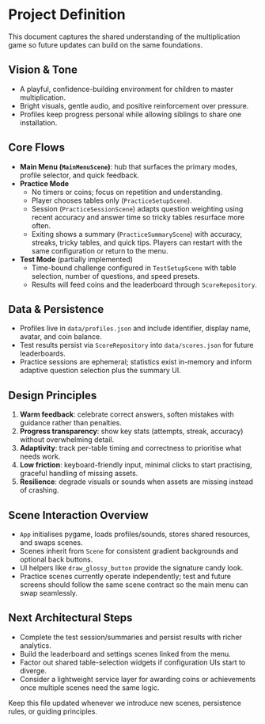 # Project Definition

This document captures the shared understanding of the multiplication game so future updates can build on the same foundations.

## Vision & Tone
- A playful, confidence-building environment for children to master multiplication.
- Bright visuals, gentle audio, and positive reinforcement over pressure.
- Profiles keep progress personal while allowing siblings to share one installation.

## Core Flows
- **Main Menu (`MainMenuScene`)**: hub that surfaces the primary modes, profile selector, and quick feedback.
- **Practice Mode**
  - No timers or coins; focus on repetition and understanding.
  - Player chooses tables only (`PracticeSetupScene`).
  - Session (`PracticeSessionScene`) adapts question weighting using recent accuracy and answer time so tricky tables resurface more often.
  - Exiting shows a summary (`PracticeSummaryScene`) with accuracy, streaks, tricky tables, and quick tips. Players can restart with the same configuration or return to the menu.
- **Test Mode** (partially implemented)
  - Time-bound challenge configured in `TestSetupScene` with table selection, number of questions, and speed presets.
  - Results will feed coins and the leaderboard through `ScoreRepository`.

## Data & Persistence
- Profiles live in `data/profiles.json` and include identifier, display name, avatar, and coin balance.
- Test results persist via `ScoreRepository` into `data/scores.json` for future leaderboards.
- Practice sessions are ephemeral; statistics exist in-memory and inform adaptive question selection plus the summary UI.

## Design Principles
1. **Warm feedback**: celebrate correct answers, soften mistakes with guidance rather than penalties.
2. **Progress transparency**: show key stats (attempts, streak, accuracy) without overwhelming detail.
3. **Adaptivity**: track per-table timing and correctness to prioritise what needs work.
4. **Low friction**: keyboard-friendly input, minimal clicks to start practising, graceful handling of missing assets.
5. **Resilience**: degrade visuals or sounds when assets are missing instead of crashing.

## Scene Interaction Overview
- `App` initialises pygame, loads profiles/sounds, stores shared resources, and swaps scenes.
- Scenes inherit from `Scene` for consistent gradient backgrounds and optional back buttons.
- UI helpers like `draw_glossy_button` provide the signature candy look.
- Practice scenes currently operate independently; test and future screens should follow the same scene contract so the main menu can swap seamlessly.

## Next Architectural Steps
- Complete the test session/summaries and persist results with richer analytics.
- Build the leaderboard and settings scenes linked from the menu.
- Factor out shared table-selection widgets if configuration UIs start to diverge.
- Consider a lightweight service layer for awarding coins or achievements once multiple scenes need the same logic.

Keep this file updated whenever we introduce new scenes, persistence rules, or guiding principles.
